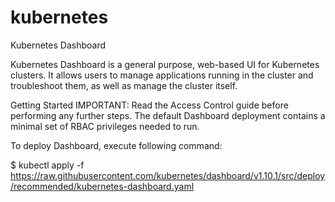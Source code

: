 # kubernetes
Kubernetes Dashboard

Kubernetes Dashboard is a general purpose, web-based UI for Kubernetes clusters. It allows users to manage applications running in the cluster and troubleshoot them, as well as manage the cluster itself.

Getting Started
IMPORTANT: Read the Access Control guide before performing any further steps. The default Dashboard deployment contains a minimal set of RBAC privileges needed to run.

To deploy Dashboard, execute following command:

$ kubectl apply -f https://raw.githubusercontent.com/kubernetes/dashboard/v1.10.1/src/deploy/recommended/kubernetes-dashboard.yaml

